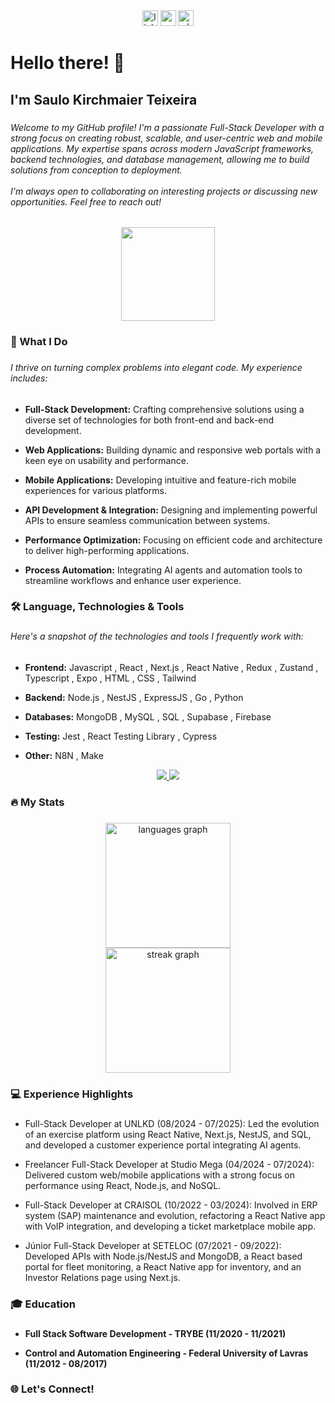<div align="center">
  <img src="https://img.shields.io/static/v1?message=LinkedIn&logo=linkedin&label=&color=0077B5&logoColor=white&labelColor=&style=for-the-badge" height="25" alt="linkedin logo"  />
  <img src="https://img.shields.io/static/v1?message=Gmail&logo=gmail&label=&color=D14836&logoColor=white&labelColor=&style=for-the-badge" height="25" alt="gmail logo"  />
  <img src="https://img.shields.io/static/v1?message=Whatsapp&logo=whatsapp&label=&color=25D366&logoColor=white&labelColor=&style=for-the-badge" height="25" alt="whatsapp logo"  />
</div>

###

<h1 align="left">Hello there! 👋</h1>

###

<h2 align="left">I'm Saulo Kirchmaier Teixeira</h2>

###

<h6 align="left">Welcome to my GitHub profile! I'm a passionate Full-Stack Developer with a strong focus on creating robust, scalable, and user-centric web and mobile applications. My expertise spans across modern JavaScript frameworks, backend technologies, and database management, allowing me to build solutions from conception to deployment.<br><br>I'm always open to collaborating on interesting projects or discussing new opportunities. Feel free to reach out!</h6>

<div align="center">
  <img width="150" src="https://media2.giphy.com/media/v1.Y2lkPTc5MGI3NjExZzV4YWxzeXd6M294aDR2dnhsMzVycGlra204cHRmcTNmMzg3MTQwbyZlcD12MV9pbnRlcm5hbF9naWZfYnlfaWQmY3Q9Zw/IPWXYMP4t2ODvzwOYk/giphy.gif" />
</div>

###

<h3 align="left">🚀 What I Do</h3>

###

<h6 align="left">I thrive on turning complex problems into elegant code. My experience includes:</h6>

  - **Full-Stack Development:** Crafting comprehensive solutions using a diverse set of technologies for both front-end and back-end development.

  - **Web Applications:** Building dynamic and responsive web portals with a keen eye on usability and performance.

  - **Mobile Applications:** Developing intuitive and feature-rich mobile experiences for various platforms.

  - **API Development & Integration:** Designing and implementing powerful APIs to ensure seamless communication between systems.

  - **Performance Optimization:** Focusing on efficient code and architecture to deliver high-performing applications.

  - **Process Automation:** Integrating AI agents and automation tools to streamline workflows and enhance user experience.

###

<h3 align="left">🛠 Language, Technologies & Tools</h3>

###

<h6 align="left">Here's a snapshot of the technologies and tools I frequently work with:</h6>

- **Frontend:** Javascript , React , Next.js , React Native , Redux , Zustand , Typescript , Expo , HTML , CSS , Tailwind
    
- **Backend:** Node.js , NestJS , ExpressJS , Go , Python 

- **Databases:** MongoDB , MySQL , SQL , Supabase , Firebase

- **Testing:** Jest , React Testing Library , Cypress

- **Other:** N8N , Make

<p align="center">
  <a href="https://skillicons.dev">
    <img src="https://skillicons.dev/icons?i=git,javascript,nodejs,react,typescript,nextjs,tailwind,html,css,materialui,nestjs,express,mongodb,postgres,supabase" />
    <img src="https://skillicons.dev/icons?i=firebase,mysql,jest,cypress,docker,go,python" />
  </a>
</p>

###

<h3 align="left">🔥 My Stats</h3>

###

<div align="center">
  <img src="https://github-readme-stats.vercel.app/api/top-langs?username=saulokirchmaier&locale=en&hide_title=false&layout=compact&card_width=320&langs_count=6&theme=onedark&hide_border=false&order=2" height="200" alt="languages graph"  />
</div>
<div align="center">
  <img src="https://streak-stats.demolab.com?user=saulokirchmaier&locale=en&mode=daily&theme=onedark&hide_border=false&border_radius=5&order=3" height="200" alt="streak graph"  />
</div>

###

<h3 align="left">💻 Experience Highlights</h3>

###

- Full-Stack Developer at UNLKD (08/2024 - 07/2025): Led the evolution of an exercise platform using React Native, Next.js, NestJS, and SQL, and developed a customer experience portal integrating AI agents. 

- Freelancer Full-Stack Developer at Studio Mega (04/2024 - 07/2024): Delivered custom web/mobile applications with a strong focus on performance using React, Node.js, and NoSQL. 

- Full-Stack Developer at CRAISOL (10/2022 - 03/2024): Involved in ERP system (SAP) maintenance and evolution, refactoring a React Native app with VoIP integration, and developing a ticket marketplace mobile app. 

- Júnior Full-Stack Developer at SETELOC (07/2021 - 09/2022): Developed APIs with Node.js/NestJS and MongoDB, a React based portal for fleet monitoring, a React Native app for inventory, and an Investor Relations page using Next.js. 

###

<h3 align="left">🎓 Education</h3>

###

- **Full Stack Software Development - TRYBE (11/2020 - 11/2021)**

- **Control and Automation Engineering - Federal University of Lavras (11/2012 - 08/2017)**

###

<h3 align="left">🌐 Let's Connect!</h3>
